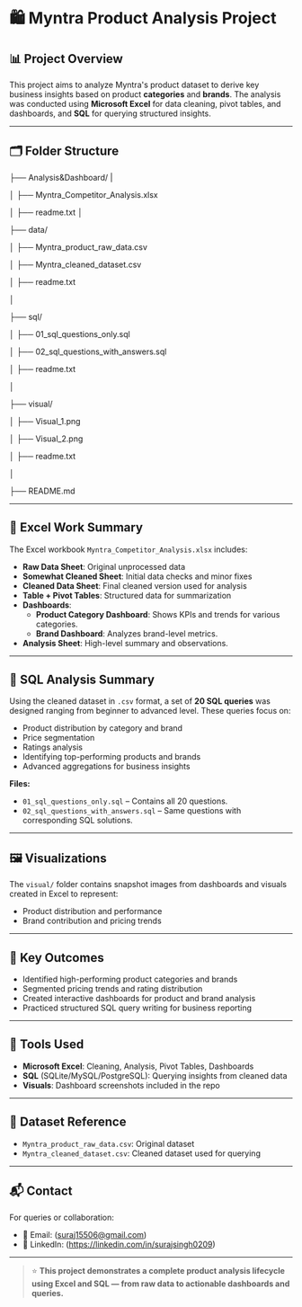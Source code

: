 # 🛍️ Myntra Product Analysis Project

## 📊 Project Overview

This project aims to analyze Myntra's product dataset to derive key business insights based on product **categories** and **brands**. The analysis was conducted using **Microsoft Excel** for data cleaning, pivot tables, and dashboards, and **SQL** for querying structured insights.

---

## 🗂️ Folder Structure

├── Analysis&Dashboard/
|

│ ├── Myntra_Competitor_Analysis.xlsx

│ ├── readme.txt
│

├── data/

│ ├── Myntra_product_raw_data.csv

│ ├── Myntra_cleaned_dataset.csv

│ ├── readme.txt

│

├── sql/

│ ├── 01_sql_questions_only.sql

│ ├── 02_sql_questions_with_answers.sql

│ ├── readme.txt

│

├── visual/

│ ├── Visual_1.png

│ ├── Visual_2.png

│ ├── readme.txt

│

├── README.md


---

## 🧹 Excel Work Summary

The Excel workbook `Myntra_Competitor_Analysis.xlsx` includes:

- **Raw Data Sheet**: Original unprocessed data
- **Somewhat Cleaned Sheet**: Initial data checks and minor fixes
- **Cleaned Data Sheet**: Final cleaned version used for analysis
- **Table + Pivot Tables**: Structured data for summarization
- **Dashboards**:
  - **Product Category Dashboard**: Shows KPIs and trends for various categories.
  - **Brand Dashboard**: Analyzes brand-level metrics.
- **Analysis Sheet**: High-level summary and observations.

---

## 🧠 SQL Analysis Summary

Using the cleaned dataset in `.csv` format, a set of **20 SQL queries** was designed ranging from beginner to advanced level. These queries focus on:

- Product distribution by category and brand
- Price segmentation
- Ratings analysis
- Identifying top-performing products and brands
- Advanced aggregations for business insights

**Files:**
- `01_sql_questions_only.sql` – Contains all 20 questions.
- `02_sql_questions_with_answers.sql` – Same questions with corresponding SQL solutions.

---

## 🖼️ Visualizations

The `visual/` folder contains snapshot images from dashboards and visuals created in Excel to represent:

- Product distribution and performance
- Brand contribution and pricing trends

---

## 🚀 Key Outcomes

- Identified high-performing product categories and brands
- Segmented pricing trends and rating distribution
- Created interactive dashboards for product and brand analysis
- Practiced structured SQL query writing for business reporting

---

## 📌 Tools Used

- **Microsoft Excel**: Cleaning, Analysis, Pivot Tables, Dashboards
- **SQL** (SQLite/MySQL/PostgreSQL): Querying insights from cleaned data
- **Visuals**: Dashboard screenshots included in the repo

---

## 📁 Dataset Reference

- `Myntra_product_raw_data.csv`: Original dataset
- `Myntra_cleaned_dataset.csv`: Cleaned dataset used for querying

---

## 📬 Contact

For queries or collaboration:
- 📧 Email: (suraj15506@gmail.com)
- 💼 LinkedIn: (https://linkedin.com/in/surajsingh0209)

---

> ⭐ **This project demonstrates a complete product analysis lifecycle using Excel and SQL — from raw data to actionable dashboards and queries.**
